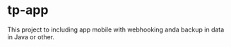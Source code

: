 # tp-app
This project to including app mobile with webhooking anda backup in data in Java or other.
